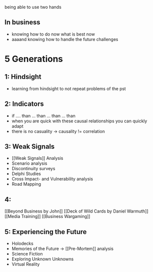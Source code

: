 being able to use two hands

## In business
- knowing how to do now what is best now
- aaaand knowing how to handle the future challenges

# 5 Generations
## 1: Hindsight
- learning from hindsight to not repeat problems of the pst

## 2: Indicators
- if .... than ... than ... than ... than
- when you are quick with these causal relationships you can quickly adapt
- there is no casuality -> causality != correlation

## 3: Weak Signals
- [[Weak Signals]] Analysis
- Scenario analysis
- Discontinuity surveys
- Delphi Studies
- Cross Impact- and Vulnerability analysis
- Road Mapping

## 4: 
[[Beyond Business by John]]
[[Deck of Wild Cards by Daniel Warmuth]]
[[Media Training]]
[[Business Wargaming]]

## 5: Experiencing the Future
- Holodecks
- Memories of the Future -> [[Pre-Mortem]] analysis
- Science Fiction
- Exploring Unknown Unknowns
- Virtual Reality


